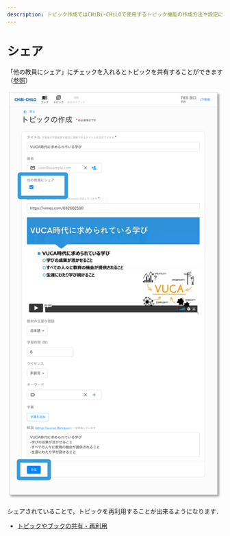 ```yaml
---
description: トピック作成ではCHiBi-CHiLOで使用するトピック機能の作成方法や設定について解説しています．
---
```


# シェア

「他の教員にシェア」にチェックを入れるとトピックを共有することができます（[参照](edit.md)）

![](<../../.gitbook/assets/image (470).png>)

シェアされていることで，トピックを再利用することが出来るようになります． 
* [トピックやブックの共有・再利用](../book/topic_management/reuse-topic.md)
